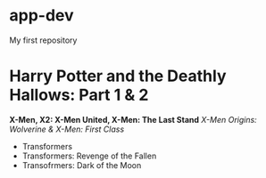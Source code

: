 # app-dev
My first repository
# Harry Potter and the Deathly Hallows: Part 1 & 2
**X-Men, X2: X-Men United, X-Men: The Last Stand**
*X-Men Origins: Wolverine & X-Men: First Class*
- Transformers
- Transformers: Revenge of the Fallen
- Transofrmers: Dark of the Moon
